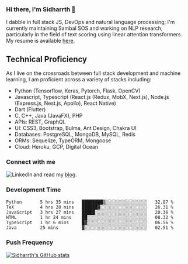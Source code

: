 ### Hi there, I'm Sidharrth 👋

I dabble in full stack JS, DevOps and natural language processing; I'm currently maintaining Sambal SOS and working on NLP research, particularly in the field of text scoring using linear attention transformers. My resume is available [here](https://mathsforgeeks.org/assets/resume.pdf).

## Technical Proficiency
As I live on the crossroads between full stack development and machine learning, I am proficient across a variety of stacks including:
- Python (Tensorflow, Keras, Pytorch, Flask, OpenCV)
- Javascript, Typescript (React.js (Redux, MobX, Next.js), Node.js (Express.js, Nest.js, Apollo), React Native)
- Dart (Flutter)
- C, C++, Java (JavaFX), PHP
- APIs: REST, GraphQL
- UI: CSS3, Bootstrap, Bulma, Ant Design, Chakra UI
- Databases: PostgreSQL, MongoDB, MySQL, Redis
- ORMs: Sequelize, TypeORM, Mongoose
- Cloud: Heroku, GCP, Digital Ocean

### Connect with me

[<img align="left" alt="LinkedIn" src="https://img.shields.io/badge/linkedin-%230077B5.svg?&style=for-the-badge&logo=linkedin&logoColor=white" />][linkedin]
and read my [blog].


### Development Time
<!--START_SECTION:waka-->

```text
Python       5 hrs 35 mins   ████████▒░░░░░░░░░░░░░░░░   32.87 %
TeX          4 hrs 28 mins   ██████▓░░░░░░░░░░░░░░░░░░   26.31 %
JavaScript   3 hrs 27 mins   █████░░░░░░░░░░░░░░░░░░░░   20.36 %
HTML         1 hr 24 mins    ██░░░░░░░░░░░░░░░░░░░░░░░   08.32 %
TypeScript   1 hr 6 mins     █▓░░░░░░░░░░░░░░░░░░░░░░░   06.56 %
Java         25 mins         ▓░░░░░░░░░░░░░░░░░░░░░░░░   02.51 %
```

<!--END_SECTION:waka-->

### Push Frequency
[![Sidharrth's GitHub stats](https://github-readme-stats.vercel.app/api?username=sidharrth2002&show_icons=true)](https://github.com/sidharrth2002/github-readme-stats)

[site]: http://mathsforgeeks.org/
[blog]: https://mathsforgeeks.org/blog
[linkedin]: https://www.linkedin.com/in/sidharrth-nagappan/
